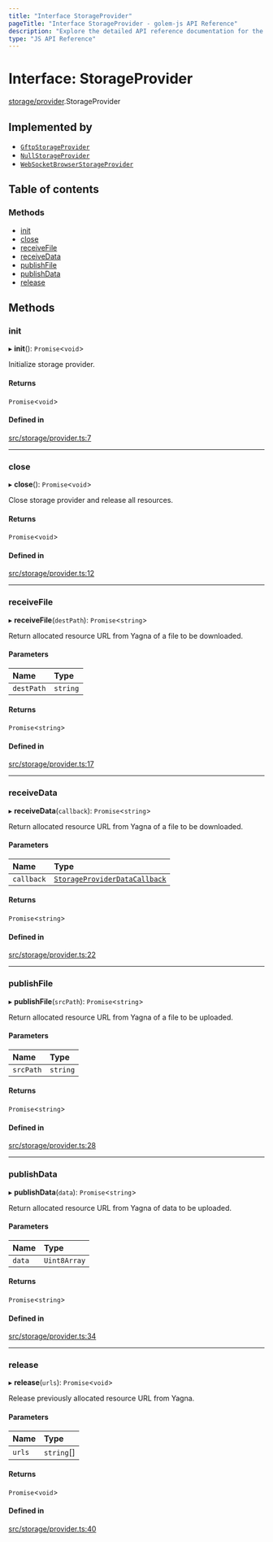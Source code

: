 ```yaml
---
title: "Interface StorageProvider"
pageTitle: "Interface StorageProvider - golem-js API Reference"
description: "Explore the detailed API reference documentation for the Interface StorageProvider within the golem-js SDK for the Golem Network."
type: "JS API Reference"
---
```

# Interface: StorageProvider

[storage/provider](../modules/storage_provider).StorageProvider

## Implemented by

- [`GftpStorageProvider`](../classes/storage_gftp.GftpStorageProvider)
- [`NullStorageProvider`](../classes/storage_null.NullStorageProvider)
- [`WebSocketBrowserStorageProvider`](../classes/storage_ws_browser.WebSocketBrowserStorageProvider)

## Table of contents

### Methods

- [init](storage_provider.StorageProvider#init)
- [close](storage_provider.StorageProvider#close)
- [receiveFile](storage_provider.StorageProvider#receivefile)
- [receiveData](storage_provider.StorageProvider#receivedata)
- [publishFile](storage_provider.StorageProvider#publishfile)
- [publishData](storage_provider.StorageProvider#publishdata)
- [release](storage_provider.StorageProvider#release)

## Methods

### init

▸ **init**(): `Promise`\<`void`\>

Initialize storage provider.

#### Returns

`Promise`\<`void`\>

#### Defined in

[src/storage/provider.ts:7](https://github.com/golemfactory/golem-js/blob/7cee55b/src/storage/provider.ts#L7)

___

### close

▸ **close**(): `Promise`\<`void`\>

Close storage provider and release all resources.

#### Returns

`Promise`\<`void`\>

#### Defined in

[src/storage/provider.ts:12](https://github.com/golemfactory/golem-js/blob/7cee55b/src/storage/provider.ts#L12)

___

### receiveFile

▸ **receiveFile**(`destPath`): `Promise`\<`string`\>

Return allocated resource URL from Yagna of a file to be downloaded.

#### Parameters

| Name | Type |
| :------ | :------ |
| `destPath` | `string` |

#### Returns

`Promise`\<`string`\>

#### Defined in

[src/storage/provider.ts:17](https://github.com/golemfactory/golem-js/blob/7cee55b/src/storage/provider.ts#L17)

___

### receiveData

▸ **receiveData**(`callback`): `Promise`\<`string`\>

Return allocated resource URL from Yagna of a file to be downloaded.

#### Parameters

| Name | Type |
| :------ | :------ |
| `callback` | [`StorageProviderDataCallback`](../modules/storage_provider#storageproviderdatacallback) |

#### Returns

`Promise`\<`string`\>

#### Defined in

[src/storage/provider.ts:22](https://github.com/golemfactory/golem-js/blob/7cee55b/src/storage/provider.ts#L22)

___

### publishFile

▸ **publishFile**(`srcPath`): `Promise`\<`string`\>

Return allocated resource URL from Yagna of a file to be uploaded.

#### Parameters

| Name | Type |
| :------ | :------ |
| `srcPath` | `string` |

#### Returns

`Promise`\<`string`\>

#### Defined in

[src/storage/provider.ts:28](https://github.com/golemfactory/golem-js/blob/7cee55b/src/storage/provider.ts#L28)

___

### publishData

▸ **publishData**(`data`): `Promise`\<`string`\>

Return allocated resource URL from Yagna of data to be uploaded.

#### Parameters

| Name | Type |
| :------ | :------ |
| `data` | `Uint8Array` |

#### Returns

`Promise`\<`string`\>

#### Defined in

[src/storage/provider.ts:34](https://github.com/golemfactory/golem-js/blob/7cee55b/src/storage/provider.ts#L34)

___

### release

▸ **release**(`urls`): `Promise`\<`void`\>

Release previously allocated resource URL from Yagna.

#### Parameters

| Name | Type |
| :------ | :------ |
| `urls` | `string`[] |

#### Returns

`Promise`\<`void`\>

#### Defined in

[src/storage/provider.ts:40](https://github.com/golemfactory/golem-js/blob/7cee55b/src/storage/provider.ts#L40)
